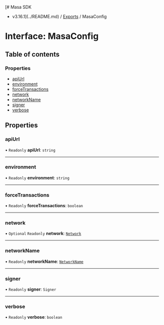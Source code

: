 [# Masa SDK
 - v3.16.1](../README.md) / [Exports](../modules.md) / MasaConfig

# Interface: MasaConfig

## Table of contents

### Properties

- [apiUrl](MasaConfig.md#apiurl)
- [environment](MasaConfig.md#environment)
- [forceTransactions](MasaConfig.md#forcetransactions)
- [network](MasaConfig.md#network)
- [networkName](MasaConfig.md#networkname)
- [signer](MasaConfig.md#signer)
- [verbose](MasaConfig.md#verbose)

## Properties

### apiUrl

• `Readonly` **apiUrl**: `string`

___

### environment

• `Readonly` **environment**: `string`

___

### forceTransactions

• `Readonly` **forceTransactions**: `boolean`

___

### network

• `Optional` `Readonly` **network**: [`Network`](Network.md)

___

### networkName

• `Readonly` **networkName**: [`NetworkName`](../modules.md#networkname)

___

### signer

• `Readonly` **signer**: `Signer`

___

### verbose

• `Readonly` **verbose**: `boolean`
